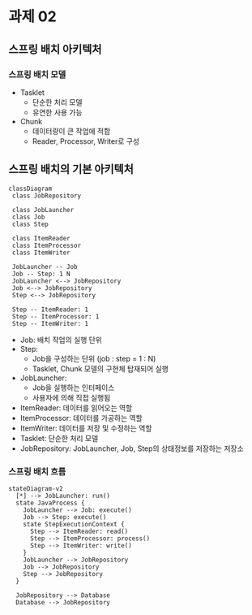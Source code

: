 # 과제 02

## 스프링 배치 아키텍처

### 스프링 배치 모델
- Tasklet
  - 단순한 처리 모델
  - 유연한 사용 가능
- Chunk
  - 데이터량이 큰 작업에 적합
  - Reader, Processor, Writer로 구성


## 스프링 배치의 기본 아키텍처
 ```mermaid
classDiagram
  class JobRepository

  class JobLauncher
  class Job
  class Step

  class ItemReader
  class ItemProcessor
  class ItemWriter

  JobLauncher -- Job
  Job -- Step: 1 N
  JobLauncher <--> JobRepository
  Job <--> JobRepository
  Step <--> JobRepository
  
  Step -- ItemReader: 1
  Step -- ItemProcessor: 1
  Step -- ItemWriter: 1
```
- Job: 배치 작업의 실행 단위
- Step: 
  - Job을 구성하는 단위 (job : step = 1 : N)
  - Tasklet, Chunk 모델의 구현체 탑재되어 실행
- JobLauncher: 
  - Job을 실행하는 인터페이스
  - 사용자에 의해 직접 실행됨
- ItemReader: 데이터를 읽어오는 역할
- ItemProcessor: 데이터를 가공하는 역할
- ItemWriter: 데이터를 저장 및 수정하는 역할
- Tasklet: 단순한 처리 모델
- JobRepository: JobLauncher, Job, Step의 상태정보를 저장하는 저장소

### 스프링 배치 흐름
```mermaid
stateDiagram-v2
  [*] --> JobLauncher: run()
  state JavaProcess {
    JobLauncher --> Job: execute()
    Job --> Step: execute()
    state StepExecutionContext {
      Step --> ItemReader: read()
      Step --> ItemProcessor: process()
      Step --> ItemWriter: write()
    }
    JobLauncher --> JobRepository
    Job --> JobRepository
    Step --> JobRepository
  }

  JobRepository --> Database
  Database --> JobRepository
```
